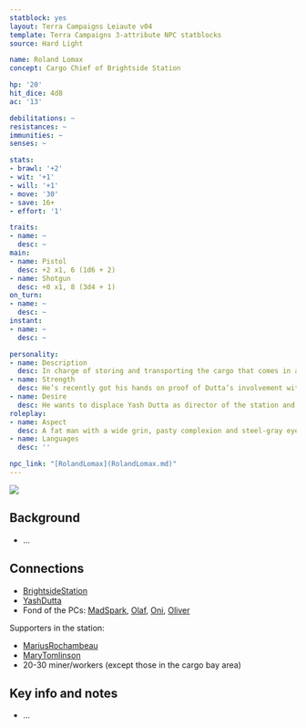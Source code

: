 ```yaml
---
statblock: yes
layout: Terra Campaigns Leiaute v04
template: Terra Campaigns 3-attribute NPC statblocks
source: Hard Light

name: Roland Lomax
concept: Cargo Chief of Brightside Station

hp: '20'
hit_dice: 4d8
ac: '13'

debilitations: ~
resistances: ~
immunities: ~
senses: ~

stats:
- brawl: '+2'
- wit: '+1'
- will: '+1'
- move: '30'
- save: 16+
- effort: '1'

traits:
- name: ~
  desc: ~
main:
- name: Pistol
  desc: +2 x1, 6 (1d6 + 2)
- name: Shotgun
  desc: +0 x1, 8 (3d4 + 1)
on_turn:
- name: ~
  desc: ~
instant:
- name: ~
  desc: ~

personality:
- name: Description
  desc: In charge of storing and transporting the cargo that comes in and out of the station. He also serves as the unofficial quartermaster, and runs the gear shop known as “The Locker” on mid-deck. 
- name: Strength
  desc: He’s recently got his hands on proof of Dutta’s involvement with the embezzlement of GMI’s funds, and is waiting for the chance to spring it on a bank auditor.
- name: Desire
  desc: He wants to displace Yash Dutta as director of the station and is quite willing to kill anyone who gets in his way. 
roleplay:
- name: Aspect
  desc: A fat man with a wide grin, pasty complexion and steel-gray eyes. His hands are perpetually sweaty.
- name: Languages
  desc: ''

npc_link: "[RolandLomax](RolandLomax.md)"
---
```


![](https://i.imgur.com/0PTNdEm.png)

## Background
- ...

## Connections

- [BrightsideStation](../locations/BrightsideStation.md)
- [YashDutta](YashDutta.md)
- Fond of the PCs: [MadSpark](../pcs/MadSpark.md), [Olaf](../pcs/Olaf.md), [Oni](../pcs/Oni.md), [Oliver](../pcs/Oliver.md)

Supporters in the station:
- [MariusRochambeau](MariusRochambeau.md)
- [MaryTomlinson](MaryTomlinson.md)
- 20-30 miner/workers (except those in the cargo bay area)

## Key info and notes
- ...

